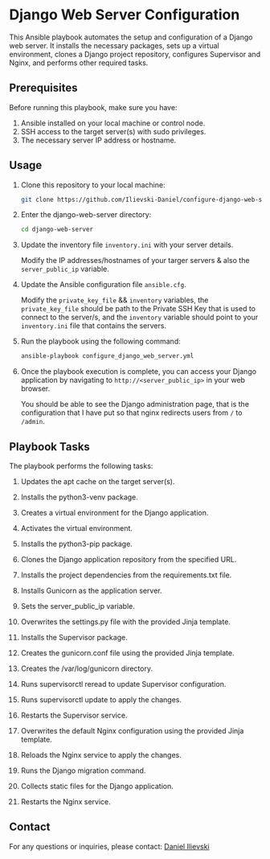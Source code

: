 # Django Web Server Configuration

This Ansible playbook automates the setup and configuration of a Django web server. It installs the necessary packages, sets up a virtual environment, clones a Django project repository, configures Supervisor and Nginx, and performs other required tasks.

## Prerequisites
Before running this playbook, make sure you have:

1. Ansible installed on your local machine or control node.
2. SSH access to the target server(s) with sudo privileges.
3. The necessary server IP address or hostname.

## Usage
1. Clone this repository to your local machine:
    
    ```sh
    git clone https://github.com/Ilievski-Daniel/configure-django-web-server
    ```

2. Enter the django-web-server directory:

    ```sh
    cd django-web-server
    ```

3. Update the inventory file ```inventory.ini``` with your server details. 

    Modify the IP addresses/hostnames of your targer servers & also the ```server_public_ip``` variable.

4. Update the Ansible configuration file ```ansible.cfg```.

    Modify the ```private_key_file``` && ```inventory``` variables, the ```private_key_file``` should be path to the Private SSH Key that is used to connect to the server/s, and the ```inventory``` variable should point to your ```inventory.ini``` file that contains the servers.

5. Run the playbook using the following command:

    ```sh
    ansible-playbook configure_django_web_server.yml
    ```

6. Once the playbook execution is complete, you can access your Django application by navigating to ```http://<server_public_ip>``` in your web browser.

    You should be able to see the Django administration page, that is the configuration that I have put so that nginx redirects users from ```/``` to ```/admin```.

## Playbook Tasks

The playbook performs the following tasks:

1. Updates the apt cache on the target server(s).

2. Installs the python3-venv package.

3. Creates a virtual environment for the Django application.

4. Activates the virtual environment.

5. Installs the python3-pip package.

6. Clones the Django application repository from the specified URL.

7. Installs the project dependencies from the requirements.txt file.

8. Installs Gunicorn as the application server.

9. Sets the server_public_ip variable.

10. Overwrites the settings.py file with the provided Jinja template.

11. Installs the Supervisor package.

12. Creates the gunicorn.conf file using the provided Jinja template.

13. Creates the /var/log/gunicorn directory.

14. Runs supervisorctl reread to update Supervisor configuration.

15. Runs supervisorctl update to apply the changes.

16. Restarts the Supervisor service.

17. Overwrites the default Nginx configuration using the provided Jinja template.

18. Reloads the Nginx service to apply the changes.

19. Runs the Django migration command.

20. Collects static files for the Django application.

21. Restarts the Nginx service.

## Contact
For any questions or inquiries, please contact: [Daniel Ilievski](https://www.linkedin.com/in/danielilievski/)